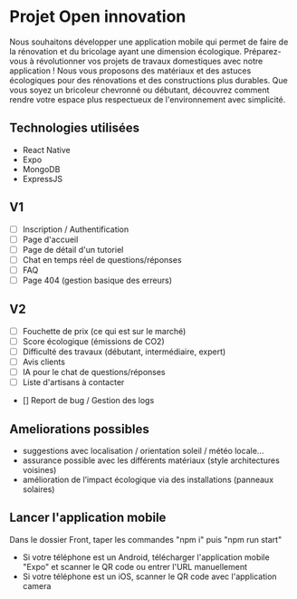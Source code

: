 # Projet Open innovation

Nous souhaitons développer une application mobile qui permet de faire de la rénovation et du bricolage ayant une dimension écologique. Préparez-vous à révolutionner vos projets de travaux domestiques avec notre application ! Nous vous proposons des matériaux et des astuces écologiques pour des rénovations et des constructions plus durables. Que vous soyez un bricoleur chevronné ou débutant, découvrez comment rendre votre espace plus respectueux de l'environnement avec simplicité.

## Technologies utilisées

- React Native
- Expo
- MongoDB
- ExpressJS

## V1

- [ ] Inscription / Authentification
- [ ] Page d'accueil
- [ ] Page de détail d'un tutoriel
- [ ] Chat en temps réel de questions/réponses
- [ ] FAQ
- [ ] Page 404 (gestion basique des erreurs)

## V2

- [ ] Fouchette de prix (ce qui est sur le marché)
- [ ] Score écologique (émissions de CO2)
- [ ] Difficulté des travaux (débutant, intermédiaire, expert)
- [ ] Avis clients
- [ ] IA pour le chat de questions/réponses
- [ ] Liste d'artisans à contacter
- [] Report de bug / Gestion des logs

## Ameliorations possibles

- suggestions avec localisation / orientation soleil / météo locale...
- assurance possible avec les différents matériaux (style architectures voisines)
- amélioration de l’impact écologique via des installations (panneaux solaires)

## Lancer l'application mobile

Dans le dossier Front, taper les commandes "npm i" puis "npm run start"
- Si votre téléphone est un Android, télécharger l'application mobile "Expo" et scanner le QR code ou entrer l'URL manuellement
- Si votre téléphone est un iOS, scanner le QR code avec l'application camera